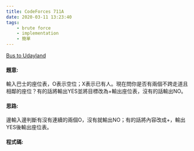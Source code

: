 ```yaml
---
title: CodeForces 711A
date: 2020-03-11 13:23:40
tags:
    - brute force
    - implementation
    - 簡單
---
```

[Bus to Udayland](https://codeforces.com/problemset/problem/711/A)


#### 題意:
輸入巴士的座位表，O表示空位；X表示已有人。現在問你是否有兩個不跨走道且相鄰的座位？有的話將輸出YES並將目標改為+輸出座位表，沒有的話輸出NO。
<!-- more -->
#### 思路:
邊輸入邊判斷有沒有連續的兩個O，沒有就輸出NO；有的話將內容改成+，輸出YES後輸出座位表。
#### 程式碼:
<script src="https://gist.github.com/Daviswww/be44b870a1a38cef36ab17aa4baaba14.js"></script>